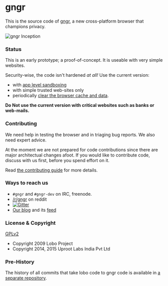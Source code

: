 gngr
====

This is the source code of [gngr](https://gngr.info), a new cross-platform browser that champions privacy.

![gngr Inception](https://gngr.info/media/img/screens/v035/gngrInception.png)

### Status
This is an early prototype; a proof-of-concept. It is useable with very simple websites.

Security-wise, the code isn't hardened *at all!* Use the current version:
 * with [app level sandboxing](https://github.com/UprootLabs/gngr/wiki/App-Sandboxing) 
 * with simple trusted web-sites only
 * periodically [clear the browser cache and data](https://github.com/UprootLabs/gngr/wiki/Clearing-cache-and-data).

**Do Not use the current version with critical websites such as banks or web-mails.**

### Contributing
We need help in testing the browser and in triaging bug reports. We also need expert advice.

At the moment we are not prepared for code contributions since there are major architectual changes afoot. If you would
like to contribute code, discuss with us first, before you spend effort on it.

Read [the contributing guide](CONTRIBUTING.md) for more details.

### Ways to reach us
  * `#gngr` and `#gngr-dev` on IRC, freenode.
  * [/r/gngr](https://reddit.com/r/gngr) on reddit
  * [![Gitter](https://badges.gitter.im/UprootLabs/gngr.png)](https://gitter.im/UprootLabs/gngr?utm_source=badge)
  * [Our blog](https://blog.gngr.info) and its [feed](https://blog.gngr.info/feed.xml)

### License & Copyright
[GPLv2](https://www.gnu.org/licenses/gpl-2.0.html)

 * Copyright 2009 Lobo Project
 * Copyright 2014, 2015 Uproot Labs India Pvt Ltd

### Pre-History
The history of all commits that take lobo code to gngr code is available in [a separate repository](https://github.com/UprootLabs/gngrPreHistoric).
